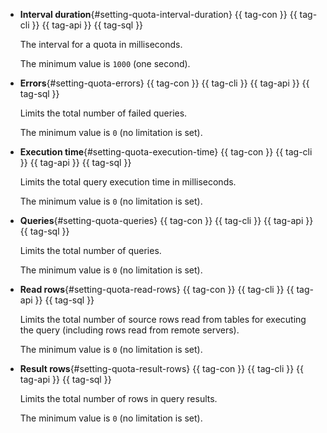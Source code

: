 - **Interval duration**{#setting-quota-interval-duration} {{ tag-con }} {{ tag-cli }} {{ tag-api }} {{ tag-sql }}

  The interval for a quota in milliseconds.

  The minimum value is `1000` (one second).

- **Errors**{#setting-quota-errors} {{ tag-con }} {{ tag-cli }} {{ tag-api }} {{ tag-sql }}

   Limits the total number of failed queries.

  The minimum value is `0` (no limitation is set).

- **Execution time**{#setting-quota-execution-time} {{ tag-con }} {{ tag-cli }} {{ tag-api }} {{ tag-sql }}

   Limits the total query execution time in milliseconds.

  The minimum value is `0` (no limitation is set).

- **Queries**{#setting-quota-queries} {{ tag-con }} {{ tag-cli }} {{ tag-api }} {{ tag-sql }}

  Limits the total number of queries.

  The minimum value is `0` (no limitation is set).

- **Read rows**{#setting-quota-read-rows} {{ tag-con }} {{ tag-cli }} {{ tag-api }} {{ tag-sql }}

  Limits the total number of source rows read from tables for executing the query (including rows read from remote servers).

  The minimum value is `0` (no limitation is set).

- **Result rows**{#setting-quota-result-rows} {{ tag-con }} {{ tag-cli }} {{ tag-api }} {{ tag-sql }}

  Limits the total number of rows in query results.

  The minimum value is `0` (no limitation is set).

